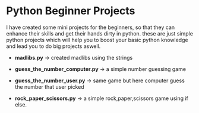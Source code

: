 # Python Beginner Projects
 I have created some mini projects for the beginners, so that they can enhance their skills and get their hands dirty in python. these are just simple python projects which will help you to boost your basic python knowledge and lead you to do big projects aswell.

- **madlibs.py** -> created madlibs using the strings

- **guess_the_number_computer.py** -> a simple number guessing game

- **guess_the_number_user.py** -> same game but here computer guess the number that user picked

- **rock_paper_scissors.py** -> a simple rock,paper,scissors game using if else.
